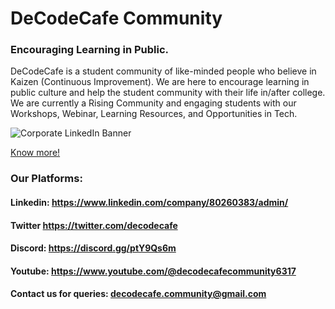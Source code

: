 # DeCodeCafe Community
### Encouraging Learning in Public.             


DeCodeCafe is a student community of like-minded people who believe in Kaizen (Continuous Improvement). We are here to encourage learning in public culture and help the student community with their life in/after college. 
We are currently a Rising Community and engaging students with our Workshops, Webinar, Learning Resources, and Opportunities in Tech.



![Corporate LinkedIn Banner](https://user-images.githubusercontent.com/71710042/169354258-fb8bba8e-0007-4be2-a44e-698ee53a251f.png)

[Know more!](https://docs.google.com/document/d/1QHdBXN-FSmUqr3T4oihPj4cTkndICRJJPbrcblNDwiU/edit?usp=sharing)




### Our Platforms:
#### Linkedin: https://www.linkedin.com/company/80260383/admin/
#### Twitter https://twitter.com/decodecafe
#### Discord:  https://discord.gg/ptY9Qs6m
#### Youtube: https://www.youtube.com/@decodecafecommunity6317


#### Contact us for queries: decodecafe.community@gmail.com 
